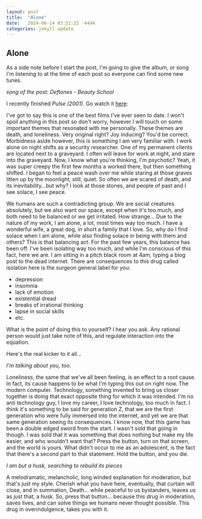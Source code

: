 ```yaml
---
layout: post
title:  "Alone"
date:   2024-06-14 03:52:22 -4444
categories: jekyll update
---
```


## Alone

As a side note before I start the post, I'm going to give the album, or song I'm listening to at the time of each post so everyone can find some new tunes.

*song of the post: Deftones - Beauty School*


I recently finished *Pulse (2001)*. Go watch it [here](https://archive.org/details/pulse-kairo-kiyoshi-kurosawa-2001-eng-sub-1301306804834#reviews):


I've got to say this is one of the best films I've ever seen to date. I won't spoil anything in this post so don't worry, however I will touch on some important themes
that resonated with me personally. These themes are death, and loneliness. Very original right? Joy inducing? You'd be correct. Morbidness aside however, this is something
I am very familiar with. I work alone on night shifts as a security researcher. One of my permanent clients are located next to a graveyard. I often will leave for work at
night, and stare into the graveyard. Now, I know what you're thinking, I'm psychotic? Yeah, it was super creepy the first few months a worked there, but then something shifted.
I began to feel a peace wash over me while staring at those graves litten up by the moonlight, still, quiet. So often we are scared of death, and its inevitability...but why?
I look at those stones, and people of past and I see solace, I see peace.


We humans are such a contradicting group. We are social creatures absolutely, but we also want our space, except when it's too much, and both need to be balanced or we get irritated.
How strange... Due to the nature of my work, I am alone, a lot, most times way too much. I have a wonderful wife, a great dog, in short a family that I love. So, why do I find solace
when I am alone, while also finding solace in being with them and others? This is that balancing act. For the past few years, this balance has been off. I've been isolating way too much,
and while I'm conscious of this fact, here we are. I am sitting in a pitch black room at 4am, typing a blog post to the dead internet. There are consequences to this drug called isolation
here is the surgeon general label for you:

- depression
- insomnia
- lack of emotion
- existential dread
- breaks of irrational thinking
- lapse in social skills
- etc.

What is the point of doing this to yourself? I hear you ask. Any rational person would just take note of this, and regulate interaction into the equation. 

Here's the real kicker to it all...


*I'm talking about you, too.*


Loneliness, the same that we've all been feeling, is an effect to a root cause. In fact, its cause happens to be what I'm typing this out on right now. The modern computer. Technology, something
invented to bring us closer together is doing that exact opposite thing for which it was intended. I'm no anti technology guy, I love my career, I love technology, too much in fact. I think it's
something to be said for generation Z, that we are the first generation who were fully immersed into the internet, and yet we are that same generation seeing its consequences. I know now, that this
game has been a double edged sword from the start. I wasn't sold that going in though. I was sold that it was something that does nothing but make my life easier, and who wouldn't want that? Press
the button, turn on that screen, and the world is yours. What didn't occur to me as an adolescent, is the fact that there's a second part to that statement. Hold the button, and you die. 


*I am but a husk, searching to rebuild its pieces*


A melodramatic, melancholic, long winded explanation for moderation, but that's just my style. Cherish what you have here, eventually, that curtain will close, and in summation, Death... while peaceful 
to us bystanders, leaves us as just that, a husk. So, press that button... because this drug in moderation, saves lives, and can solve things we humans never thought possible. This drug in overindulgence, 
takes you with it.

